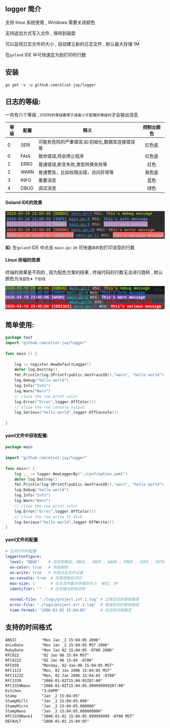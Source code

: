 ## logger 简介 

支持 linux 系统使用 , Windows 需要关闭颜色

支持追加方式写入文件 , 保持到磁盘

可以监视日志文件的大小 , 自动建立新的日志文件 , 默认最大存储 1M 

在`goland` IDE 中可快速定为到打印的行数


## 安装

```shel
go get -v -u github.com/eliot-jay/logger
```

##	日志的等级:

一共有六个等级 , `打印时的等级要等于或者小于配置的等级时`才会输出消息

| 等级 | 配置 | 释义                                             | 控制台颜色 |
| ---- | ---- | ------------------------------------------------ | :--------: |
| 0    | SERI |可能有危险的严重错误,如:初始化,数据库连接错误等 |红色底|
| 0    | FAtA | 致命错误,将会停止程序 |红色底|
| 1    | ERRO |普通错误,断言失败,类型转换失败等   						 |红色|
| 2    | WARN | 普通警告，比如权限出错，访问异常等               |紫色底|
| 3    | INFO | 重要消息                   									 |蓝色 |
| 4    | DBUG | 调试消息                                    |绿色|

####	Goland IDE的效果

![1584630606706](assets/1584630606706.png)

**如:** 在`goland` IDE 中点击 `main.go:10` 可快速`跳转`到打印消息的行数



#### Linux 终端的效果

终端的效果是不同的 , 因为配色方案的结果 , 终端代码的行数无法进行跳转 , 默认颜色为`浅蓝色`**+** `下划线 `

![1584632774672](assets/1584632774672.png)



##	简单使用:

```go
package test
import "github.com/eliot-jay/logger"

func main () {

	log := register.NewDefaultLogger()
	defer log.Destroy()
	fmt.Println(log.SPrintf(public.GenTraceID(),"warn", "hello world"))
	log.Debug("hello world")
	log.Info("Info")
	log.Warn("Warn")
	// close the row print color
	log.Error("Error",logger.OffColor())
	// close the row console output
	log.Serious("hello world",logger.OffConsole())
  
}
```

####	yaml文件中获取配置:

```go
package main

import "github.com/eliot-jay/logger"

func main() {
	log ,_ := logger.NewLoggerBy("./conf/option.yaml")
	defer log.Destroy()
	fmt.Println(log.SPrintf(public.GenTraceID(),"warn", "hello world"))
	log.Debug("hello world")
	log.Info("Info")
	log.Warn("Warn")
	// close the row print color
	log.Error("Error",logger.OffColor())
	// close the row write to disk
	log.Serious("hello world",logger.OffWrite()) 
}
```

#### yaml文件的配置

```yaml
# 日志打印的配置
loggerConfigure:
  level: "DBUG"    # 日志的等级: DBUG , INFO , WARN , ERRO , SERI , FATA
  on-color: true   # 开启颜色
  on-write: true   # 开启日志文件记录
  on-console: true  # 开启控制台打印
  max-size: 1       # 日志文件最大存储的大小  单位: 1M
  identifier: ""    # 日志输出的标识符

  normal-file: "./logs/project.inf.1.log" # 正常日志的保存路径
  error-file: "./logs/project.err.1.log"  # 错误日志的保存路径
  time-format: "2006-01-02 15:04:05"      # 日志的时间格式

```


##	支持的时间格式

```
ANSIC           "Mon Jan _2 15:04:05 2006"
UnixDate      	"Mon Jan _2 15:04:05 MST 2006"
RubyDate     	"Mon Jan 02 15:04:05 -0700 2006"
RFC822          "02 Jan 06 15:04 MST"
RFC822Z         "02 Jan 06 15:04 -0700"
RFC850      	"Monday, 02-Jan-06 15:04:05 MST"
RFC1123         "Mon, 02 Jan 2006 15:04:05 MST"
RFC1123Z        "Mon, 02 Jan 2006 15:04:05 -0700"
RFC3339         "2006-01-02T15:04:05Z07:00"
RFC3339Nano     "2006-01-02T15:04:05.999999999Z07:00"
Kitchen         "3:04PM"
Stamp        	"Jan _2 15:04:05"
StampMilli    	"Jan _2 15:04:05.000"
StampMicro    	"Jan _2 15:04:05.000000"
StampNano     	"Jan _2 15:04:05.000000000"
RFC3339Nano1   	"2006-01-02 15:04:05.999999999 -0700 MST"
DEFAULT         "2006-01-02 15:04:05"
```
